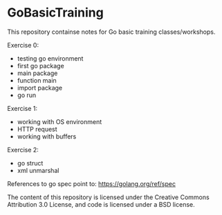 # GoBasicTraining
This repository containse notes for  Go basic training classes/workshops. 

Exercise 0:
 * testing go environment
 * first go package
 * main package
 * function main
 * import package
 * go run

Exercise 1:
 * working with OS environment
 * HTTP request
 * working with buffers


Exercise 2:
 * go struct
 * xml unmarshal


References to go spec point to: https://golang.org/ref/spec

The content of this repository is licensed under the Creative Commons Attribution 3.0 License, and code is licensed under a BSD license.
